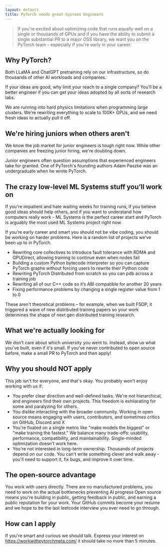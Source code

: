 ```yaml
---
layout: default
title: PyTorch needs great Systems Engineers
---
```


> If you're excited about optimizing code that runs equally well on a single or thousands of GPUs and if you have the ability to submit a single substantial PR to a major OSS library, we want you on the PyTorch team - especially if you're early in your career.

## Why PyTorch?
Both LLaMA and ChatGPT pretraining rely on our infrastructure, so do thousands of other AI workloads and companies.

If your ideas are good, why limit your reach to a single company? You’ll be a better engineer if you can get your ideas adopted by all sorts of research labs.

We are running into hard physics limitations when programming large clusters. We're rewriting everything to scale to 100K+ GPUs, and we need fresh ideas to actually pull it off.

## We're hiring juniors when others aren't
We know the job market for junior engineers is tough right now. While other companies are freezing junior hiring, we're doubling down.

Junior engineers often question assumptions that experienced engineers take for granted. One of PyTorch's founding authors Adam Paszke was an undergraduate when he wrote PyTorch.

## The crazy low-level ML Systems stuff you’ll work on
If you're impatient and hate waiting weeks for training runs, if you believe good ideas should help others, and if you want to understand how computers really work - ML Systems is the perfect career start and PyTorch is arguably the most used ML Systems project right now.

If you’re early career and smart you should not be vibe coding, you should be working on harder problems. Here is a random list of projects we’ve been up to in PyTorch.
* Rewriting core collectives to introduce fault tolerance with RDMA and GPUDirect, allowing training to continue even when nodes fail
* Building a custom Python bytecode interpreter so you can capture PyTorch graphs without forcing users to rewrite their Python code
* Rewriting PyTorch Distributed from scratch so you can pdb across a training job
* Rewriting all of our C++ code so it’s ABI compatible for another 20 years
* Fixing performance problems by changing a single register value from 1 to 0 

These aren't theoretical problems – for example, when we built FSDP, it triggered a wave of new distributed training papers so your work determines the shape of next gen distributed training research.

## What we're actually looking for

We don't care about which university you went to.
Instead, show us what you've built, even if it's small. If you've never contributed to open source before, make a small PR to PyTorch and then apply!

## Why you should NOT apply
This job isn't for everyone, and that's okay. You probably won't enjoy working with us if:
* You prefer clear direction and well-defined tasks. We're not hierarchical, and engineers find their own projects. This freedom is exhilarating for some and paralyzing for others.
* You dislike interacting with the broader community. Working in open source means engaging with users, contributors, and sometimes critics on GitHub, Discord and X
* You're fixated on a single metric like "make models the biggest" or "make training the fastest." We balance many trade-offs: usability, performance, compatibility, and maintainability. Single-minded optimization doesn't work here.
* You're not interested in long-term ownership. Thousands of projects depend on our code. You can't write something clever and walk away - you'll need to support it, fix bugs, and improve it over time.

## The open-source advantage
You work with users directly. There are no manufactured problems, you need to work on the actual bottlenecks preventing AI progress
Open source means you're building in public, getting feedback in public, and earning a public reputation for your work. Your GitHub commits become your resume and we hope to be the last leetcode interview you ever need to go through.

## How can I apply
If you're smart and curious we should talk. Express your interest on https://workwithpytorchmeta.com/ it should take no more than 5 minutes.
